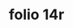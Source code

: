 ---
layout: edition
title: folio 14r
manuscript: Turin, Biblioteca Nazionale, MS N.III.19
sigla: T
iip: t014r.tif
milestone: 27
---